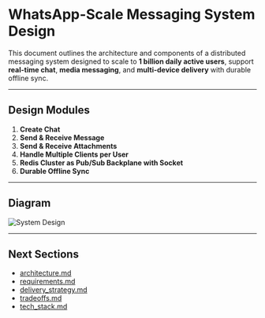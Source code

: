 # WhatsApp-Scale Messaging System Design

This document outlines the architecture and components of a distributed messaging system designed to scale to **1 billion daily active users**, support **real-time chat**, **media messaging**, and **multi-device delivery** with durable offline sync.

---

## Design Modules

1. **Create Chat**
2. **Send & Receive Message**
3. **Send & Receive Attachments**
4. **Handle Multiple Clients per User**
5. **Redis Cluster as Pub/Sub Backplane with Socket**
6. **Durable Offline Sync**

---

## Diagram

![System Design](./design/diagrams/whatsapp.png)

---

## Next Sections

- [architecture.md](./design/architecture.md)
- [requirements.md](./design/requirements.md)
- [delivery_strategy.md](./design/delivery_strategy.md)
- [tradeoffs.md](./design/tradeoffs.md)
- [tech_stack.md](./design/tech_stack.md)
